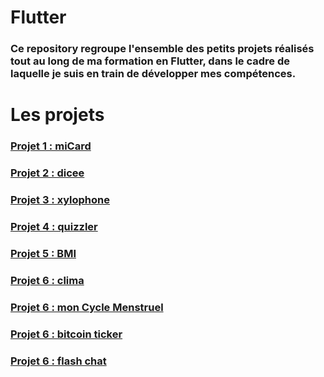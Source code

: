 # Flutter
### Ce repository  regroupe l'ensemble des petits projets réalisés tout au long de ma formation en Flutter, dans le cadre de laquelle je suis en train de développer mes compétences.
# Les projets

### [Projet 1 : miCard](https://github.com/taphakebe99/miCard)
### [Projet 2 : dicee](https://github.com/taphakebe99/dicee.git)
### [Projet 3 : xylophone](https://github.com/taphakebe99/xylophone.git)
### [Projet 4 : quizzler](https://github.com/taphakebe99/quizzler.git)
### [Projet 5 : BMI](https://github.com/taphakebe99/BMI.git)
### [Projet 6 : clima](https://github.com/taphakebe99/clima.git)
### [Projet 6 : mon Cycle Menstruel](https://github.com/taphakebe99/monCycleMenstruel.git)
### [Projet 6 : bitcoin ticker](https://github.com/taphakebe99/bitcoin_ticker.git)
### [Projet 6 : flash chat](https://github.com/taphakebe99/flash_chat.git)



